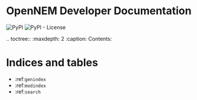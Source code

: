 # OpenNEM Developer Documentation

![PyPI](https://img.shields.io/pypi/v/opennem) ![PyPI - License](https://img.shields.io/pypi/l/opennem)

.. toctree::
   :maxdepth: 2
   :caption: Contents:



Indices and tables
==================

* :ref:`genindex`
* :ref:`modindex`
* :ref:`search`
